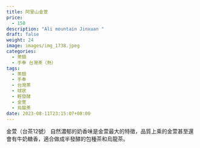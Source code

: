 ```yaml
---
title: 阿里山金萱
price:
  - 150
description: "Ali mountain Jinxuan "
draft: false
weight: 24
image: images/img_1738.jpeg
categories:
  - 茶類
  - 手奉 台灣茶（熱）
tags:
  - 茶類
  - 手奉
  - 台灣茶
  - 球狀
  - 輕發酵
  - 金萱
  - 烏龍茶
date: 2023-08-11T23:15:07+08:00
---
```

 金萱（台茶12號） 自然濃郁的奶香味是金萱最大的特徵，品質上乘的金萱甚至還會有牛奶糖香，適合做成半發酵的包種茶和烏龍茶。